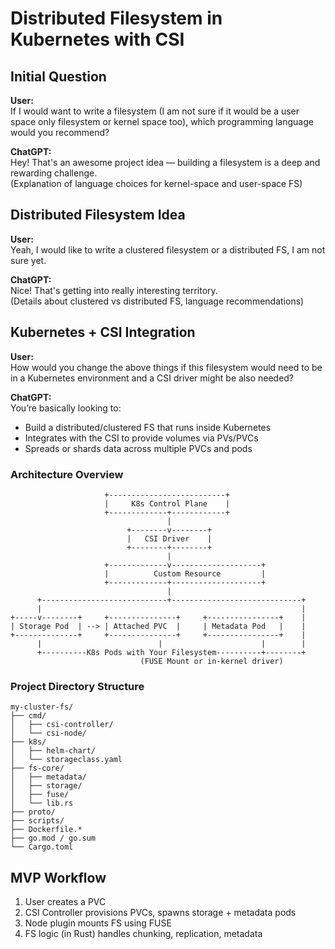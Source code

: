 
# Distributed Filesystem in Kubernetes with CSI

## Initial Question
**User:**  
If I would want to write a filesystem (I am not sure if it would be a user space only filesystem or kernel space too), which programming language would you recommend?

**ChatGPT:**  
Hey! That's an awesome project idea — building a filesystem is a deep and rewarding challenge.  
(Explanation of language choices for kernel-space and user-space FS)

## Distributed Filesystem Idea
**User:**  
Yeah, I would like to write a clustered filesystem or a distributed FS, I am not sure yet.

**ChatGPT:**  
Nice! That's getting into really interesting territory.  
(Details about clustered vs distributed FS, language recommendations)

## Kubernetes + CSI Integration
**User:**  
How would you change the above things if this filesystem would need to be in a Kubernetes environment and a CSI driver might be also needed?

**ChatGPT:**  
You’re basically looking to:
- Build a distributed/clustered FS that runs inside Kubernetes
- Integrates with the CSI to provide volumes via PVs/PVCs
- Spreads or shards data across multiple PVCs and pods

### Architecture Overview
```
                     +--------------------------+
                     |     K8s Control Plane    |
                     +-------------+------------+
                                   |
                          +--------v--------+
                          |   CSI Driver    |
                          +--------+--------+
                                   |
                     +-------------v--------------------+
                     |          Custom Resource         |
                     +-------------+--------------------+
                                   |
      +----------------------------+-----------------------------+
      |                                                          |
+-----v--------+     +---------------+     +----------------+    |
| Storage Pod  | --> | Attached PVC  |     | Metadata Pod   |    |
+--------------+     +---------------+     +----------------+    |
      |                          |                      |        |
      +----------K8s Pods with Your Filesystem----------+--------+
                             (FUSE Mount or in-kernel driver)
```

### Project Directory Structure
```
my-cluster-fs/
├── cmd/
│   ├── csi-controller/
│   └── csi-node/
├── k8s/
│   ├── helm-chart/
│   └── storageclass.yaml
├── fs-core/
│   ├── metadata/
│   ├── storage/
│   ├── fuse/
│   └── lib.rs
├── proto/
├── scripts/
├── Dockerfile.*
├── go.mod / go.sum
└── Cargo.toml
```

## MVP Workflow
1. User creates a PVC
2. CSI Controller provisions PVCs, spawns storage + metadata pods
3. Node plugin mounts FS using FUSE
4. FS logic (in Rust) handles chunking, replication, metadata
